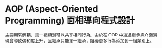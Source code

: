 # AOP (Aspect-Oriented Programming) 面相導向程式設計

主要用來解耦，讓一組類別可以共享相同行為。由於在 OOP 中透過繼承與介面實現會導致偶和度上升，且繼承只能單一繼承，阻礙更多行為添加到一組類別上。

